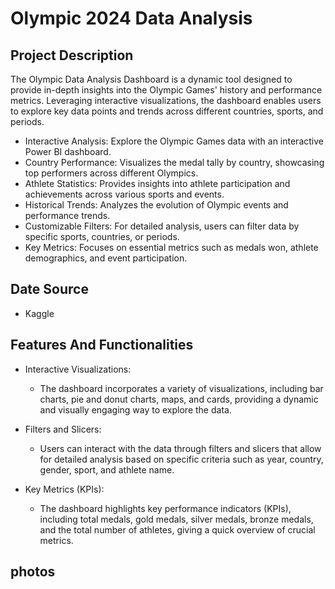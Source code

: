 # Olympic 2024 Data Analysis
## Project Description
The Olympic Data Analysis Dashboard is a dynamic tool designed to provide in-depth insights into the Olympic Games' history and performance metrics. Leveraging interactive visualizations, the dashboard enables users to explore key data points and trends across different countries, sports, and periods.
- Interactive Analysis: Explore the Olympic Games data with an interactive Power BI dashboard.
- Country Performance: Visualizes the medal tally by country, showcasing top performers across different Olympics.
- Athlete Statistics: Provides insights into athlete participation and achievements across various sports and events.
- Historical Trends: Analyzes the evolution of Olympic events and performance trends.
- Customizable Filters: For detailed analysis, users can filter data by specific sports, countries, or periods.
- Key Metrics: Focuses on essential metrics such as medals won, athlete demographics, and event participation.
## Date Source
- Kaggle
## Features And Functionalities
  - Interactive Visualizations:
    - The dashboard incorporates a variety of visualizations, including bar charts, pie and donut charts, maps, and cards, providing a dynamic and visually engaging way to explore the data.

- Filters and Slicers:
  - Users can interact with the data through filters and slicers that allow for detailed analysis based on specific criteria such as year, country, gender, sport, and athlete name.

- Key Metrics (KPIs):
  - The dashboard highlights key performance indicators (KPIs), including total medals, gold medals, silver medals, bronze medals, and the total number of athletes, giving a quick overview of crucial metrics.
## photos

